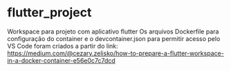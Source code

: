 # flutter_project
Workspace para projeto com aplicativo flutter
Os arquivos Dockerfile para configuração do container e o devcontainer.json para permitir acesso pelo VS Code foram criados a partir do link: https://medium.com/@cezary.zelisko/how-to-prepare-a-flutter-workspace-in-a-docker-container-e56e0c7c7dcd
